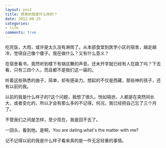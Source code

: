 ```yaml
---
layout: post
title: 原来的我是什么样的？
date: 2012-08-25
categories:
- life
comments: true
---
```

吃完饭，大雨，或许是太久没有淋雨了。从本部食堂到医学小区的宿舍，越走越冷，觉得自己像个傻子。我在做什么？又有什么意义？

在宿舍看书，竟然听到楼下有锅庄舞的声音。还未开学就已经有人在跳了吗？下去看，只有三四个人，而且都不是我们这一届的。

听着这些熟悉的曲子，简单，却有感染力。想起的不仅是西藏，那些神的孩子，还有以前的我。

以前的我是什么样子的?这个问题，我想了很久。恍如隔世。人都是在突然间长大，或者变化的，所以才会有那么多的不记得。何况，我已经把自己忘了三个月了。

不管我们之间是怎样，至少现在，我是回不去了。

一回头，看到他。是啊，You are dating.what's the matter with me?

记不记得以前的我是什么样子看来真的是一件无足轻重的事情。
